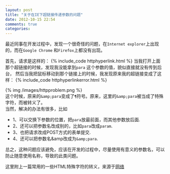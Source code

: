 ```yaml
---
layout: post
title: "关于在IE下超链接传递参数的问题"
date: 2012-10-15 22:54
comments: true
categories: 
---
```

最近同事在开发过程中，发现一个很奇怪的问题，在`Internet explorer`上出现的，而在`Google Chrome` 和`Firefox`上都没有出现。

首先，请求是这样的：
{% include_code httphyperlink.html %}
当我打开上面那个超链接的时候，发现我没能拿到` para ` 这个参数的值，貌似直接就没有传到后台，
然后当我把鼠标移动到那个链接上的时候，我发现原来我的超链接变成了这样：
{% include_code httphyperlinkerror.html %}
<!--more-->
{% img /images/httpproblem.png %}
<br/>这个时候，原来的`&amp;para`变成了`¶`符号。原来，这里的`&amp;para`被当成了特殊字符，而被转义了。  
当然，解决的办法有很多，比如 

- 1、可以交换下参数的位置，把`para`放最前面，而其他参数放后面.
- 2、还可以把参数名改成别的，比如`para`改成`param`. 
- 3、也把请求改成POST方式的表单提交.  
- 4、还可以把参数名&amp;amp改成为`&amp;para`. 

总之，这种问题应该避免，应该在开发的过程中，尽量使用有意义的参数名，可以防止随意使用名称，导致的此类问题。

这里附上一篇常用的一些HTML特殊字符的转义，来源于[网络](http://114.xixik.com/character/)